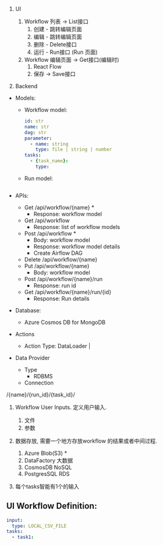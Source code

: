 1. UI
   1. Workflow 列表 -> List接口
      1. 创建 - 跳转编辑页面
      2. 编辑 - 跳转编辑页面
      3. 删除 - Delete接口
      4. 运行 - Run接口 (Run 页面)
   2. Workflow 编辑页面 -> Get接口(编辑时)
      1. React Flow
      2. 保存 -> Save接口

2. Backend
  - Models:
    - Workflow model:
      ```yaml
      id: str
      name: str
      dag: str
      parameter:
        - name: string
          type: file | string | number
      tasks: 
        - {task_name}:
          type: 
      ```
    - Run model:
      ```yaml

      ```
  - APIs:
    - Get /api/workflow/{name} *
      - Response: workflow model
    - Get /api/workflow
      - Response: list of workflow models
    - Post /api/workflow *
      - Body: workflow model
      - Response: workflow model details
      - Create Airflow DAG
    - Delete /api/workflow/{name}
    - Put /api/workflow/{name}
      - Body: workflow model 
    - Post /api/workflow/{name}/run
      - Response: run id
    - Get /api/workflow/{name}/run/{id}
      - Response: Run details

  - Database:
    - Azure Cosmos DB for MongoDB

  - Actions
    - Action Type: DataLoader | 
  
  - Data Provider
    - Type
      - RDBMS
    - Connection




/{name}/{run_id}/{task_id}/

1. Workflow User Inputs. 定义用户输入. 
   1. 文件
   2. 参数

2. 数据存放, 需要一个地方存放workflow 的结果或者中间过程.
   1. Azure Blob(S3) *
   2. DataFactory 大数据
   3. CosmosDB NoSQL
   4. PostgresSQL RDS
   

3. 每个tasks智能有1个的输入


## UI Workflow Definition:

```yaml
input:
  type: LOCAL_CSV_FILE
tasks:
  - task1:




```

